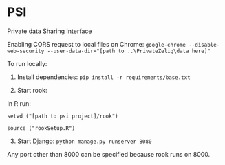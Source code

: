 # PSI
Private data Sharing Interface

Enabling CORS request to local files on Chrome:
`google-chrome --disable-web-security --user-data-dir="[path to ..\PrivateZelig\data here]"`


To run locally:

1. Install dependencies: `pip install -r requirements/base.txt`

2. Start rook:

In R run: 

`setwd ("[path to psi project]/rook")`

`source ("rookSetup.R")`

3. Start Django: `python manage.py runserver 8080`

Any port other than 8000 can be specified because rook runs on 8000. 

